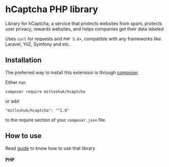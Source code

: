 hCaptcha PHP library 
===========================
Library for hCaptcha, a service that protects websites from spam, protects user privacy, rewards websites, and helps companies get their data labeled

Uses `curl` for requests and `PHP 5.6+`, compatible with any frameworks like Laravel, Yii2, Symfony and etc.

Installation
------------

The preferred way to install this extension is through [composer](http://getcomposer.org/download/)

Either run

```
composer require mitloshuk/hcaptcha
```

or add

```
"mitloshuk/hcaptcha": "^1.0"
```

to the require section of your `composer.json` file.

How to use
------------

Read [guide](https://github.com/mitloshuk/hcaptcha/tree/master/docs/_navigation.md) to know how to use that library

#### PHP













